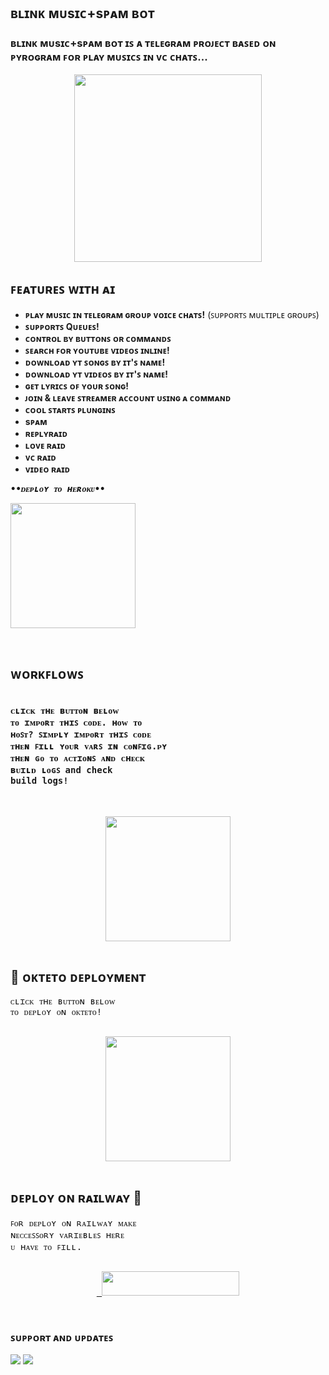 <h2 align="centre"> ʙʟɪɴᴋ ᴍᴜsɪᴄ+sᴘᴀᴍ ʙᴏᴛ </h2>

### ʙʟɪɴᴋ ᴍᴜsɪᴄ+sᴘᴀᴍ ʙᴏᴛ ɪꜱ ᴀ ᴛᴇʟᴇɢʀᴀᴍ ᴘʀᴏᴊᴇᴄᴛ ʙᴀꜱᴇᴅ ᴏɴ ᴘʏʀᴏɢʀᴀᴍ ꜰᴏʀ ᴘʟᴀʏ ᴍᴜꜱɪᴄꜱ ɪɴ ᴠᴄ ᴄʜᴀᴛꜱ...

<p align="center"><a href="https://t.me/TEACH_TEAMOP"><img src="https://telegra.ph/file/0d558925376340014d7db.jpg" width="300"></a></p>
<p align="center">
    

## ꜰᴇᴀᴛᴜʀᴇꜱ ᴡɪᴛʜ ᴀɪ 

- **ᴘʟᴀʏ ᴍᴜꜱɪᴄ ɪɴ ᴛᴇʟᴇɢʀᴀᴍ ɢʀᴏᴜᴘ ᴠᴏɪᴄᴇ ᴄʜᴀᴛꜱ!** (ꜱᴜᴘᴘᴏʀᴛꜱ ᴍᴜʟᴛɪᴘʟᴇ ɢʀᴏᴜᴘꜱ)
- **ꜱᴜᴘᴘᴏʀᴛꜱ Qᴜᴇᴜᴇꜱ!**
- **ᴄᴏɴᴛʀᴏʟ ʙʏ ʙᴜᴛᴛᴏɴꜱ ᴏʀ ᴄᴏᴍᴍᴀɴᴅꜱ**
- **ꜱᴇᴀʀᴄʜ ꜰᴏʀ ʏᴏᴜᴛᴜʙᴇ ᴠɪᴅᴇᴏꜱ ɪɴʟɪɴᴇ!**
- **ᴅᴏᴡɴʟᴏᴀᴅ ʏᴛ ꜱᴏɴɢꜱ ʙʏ ɪᴛ'ꜱ ɴᴀᴍᴇ!**
- **ᴅᴏᴡɴʟᴏᴀᴅ ʏᴛ ᴠɪᴅᴇᴏꜱ ʙʏ ɪᴛ'ꜱ ɴᴀᴍᴇ!**
- **ɢᴇᴛ ʟʏʀɪᴄꜱ ᴏꜰ ʏᴏᴜʀ ꜱᴏɴɢ!**
- **ᴊᴏɪɴ & ʟᴇᴀᴠᴇ ꜱᴛʀᴇᴀᴍᴇʀ ᴀᴄᴄᴏᴜɴᴛ ᴜꜱɪɴɢ ᴀ ᴄᴏᴍᴍᴀɴᴅ**
- **ᴄᴏᴏʟ ꜱᴛᴀʀᴛꜱ ᴘʟᴜɴɢɪɴꜱ**
- **sᴘᴀᴍ**
- **ʀᴇᴘʟʏʀᴀɪᴅ**
- **ʟᴏᴠᴇ ʀᴀɪᴅ**
- **ᴠᴄ ʀᴀɪᴅ**
- **ᴠɪᴅᴇᴏ ʀᴀɪᴅ**

<pre>
<b><i>••ᴅᴇᴘʟᴏʏ ᴛᴏ ʜᴇʀᴏᴋᴜ••</i></b>
<p><a href="https://heroku.com/deploy?template=https://github.com/mrluckyxd/BLINK-MUSICS"><img src="https://img.shields.io/badge/Deploy%20To%20Heroku-pink?style=for-the-badge&logo=heroku" width="200""/></a></p>
</pre>

## ᴡᴏʀᴋꜰʟᴏᴡꜱ
<pre>
</i><h4>ᴄʟɪᴄᴋ ᴛʜᴇ ʙᴜᴛᴛᴏɴ ʙᴇʟᴏᴡ
ᴛᴏ ɪᴍᴘᴏʀᴛ ᴛʜɪꜱ ᴄᴏᴅᴇ. ʜᴏᴡ ᴛᴏ
ʜᴏꜱᴛ? ꜱɪᴍᴘʟʏ ɪᴍᴘᴏʀᴛ ᴛʜɪꜱ ᴄᴏᴅᴇ
ᴛʜᴇɴ ꜰɪʟʟ ʏᴏᴜʀ ᴠᴀʀꜱ ɪɴ ᴄᴏɴꜰɪɢ.ᴘʏ
ᴛʜᴇɴ ɢᴏ ᴛᴏ ᴀᴄᴛɪᴏɴꜱ ᴀɴᴅ ᴄʜᴇᴄᴋ
ʙᴜɪʟᴅ ʟᴏɢꜱ and check 
build logs!</h4></i>
<p align="center"><a href="https://github.com/new/import"><img src="https://img.shields.io/badge/ᴡᴏʀᴋꜰʟᴏꜱ%20ᴅᴇᴘʟᴏʏ-pink?style=for-the-badge&logo=github" width="200""/></a>
</pre>

## 🚀 ᴏᴋᴛᴇᴛᴏ ᴅᴇᴘʟᴏʏᴍᴇɴᴛ

<pre>
</i>ᴄʟɪᴄᴋ ᴛʜᴇ ʙᴜᴛᴛᴏɴ ʙᴇʟᴏᴡ 
ᴛᴏ ᴅᴇᴘʟᴏʏ ᴏɴ ᴏᴋᴛᴇᴛᴏ!</i>

<p align="center"><a href="https://cloud.okteto.com/deploy?repository=https://github.com/mrluckyxd/BLINK-MUSICS"><img src="https://img.shields.io/badge/ᴅᴇᴘʟᴏʏ%20ᴛᴏ%20ᴏᴋᴛᴇᴛᴏ-informational?style=for-the-badge&logo=Okteto" width="200""/></a>
</pre>

## ᴅᴇᴘʟᴏʏ ᴏɴ ʀᴀɪʟᴡᴀʏ 🚄
<pre>
</i>ꜰᴏʀ ᴅᴇᴘʟᴏʏ ᴏɴ ʀᴀɪʟᴡᴀʏ ᴍᴀᴋᴇ
ɴᴇᴄᴄᴇꜱꜱᴏʀʏ ᴠᴀʀɪᴇʙʟᴇꜱ ʜᴇʀᴇ 
ᴜ ʜᴀᴠᴇ ᴛᴏ ꜰɪʟʟ.</i>

<p align="center"><a href="https://railway.app/new/template?template=https://github.com/MRLUCKYXD/BLINK-MUSICS&envs=SESSION_NAME,BOT_TOKEN,GROUP_SUPPORT,UPDATES_CHANNEL,API_ID,API_HASH,SUDO_USERS,DURATION_LIMIT"> <img src="https://img.shields.io/badge/ᴅᴇᴘʟᴏʏ%20ᴛᴏ%20ʀᴀɪʟᴡᴀʏ-pink?style=for-the-badge&logo=railway" width="220" height="38.45"/></a></p>
</pre>

### ꜱᴜᴘᴘᴏʀᴛ ᴀɴᴅ ᴜᴘᴅᴀᴛᴇꜱ
<a href="https://telegram.me/terayaarhoomai"><img src="https://img.shields.io/badge/Join-Group%20Support-pink.svg?style=for-the-badge&logo=Telegram"></a> <a href="https://telegram.me/oye_golgappu"><img src="https://img.shields.io/badge/Join-Updates%20Channel-pink.svg?style=for-the-badge&logo=Telegram"></a>


